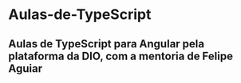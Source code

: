 # Aulas-de-TypeScript
## Aulas de TypeScript para Angular pela plataforma da DIO, com a mentoria de Felipe Aguiar
